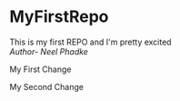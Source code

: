 # MyFirstRepo
This is my first REPO and I'm pretty excited<br>
<i>Author- Neel Phadke</i>
<p>My First Change</p>
<p>My Second Change</p>

